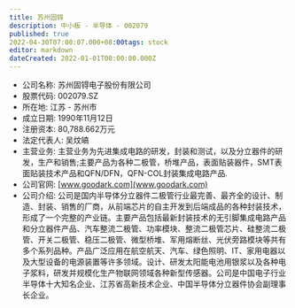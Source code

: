 ```yaml
---
title: 苏州固锝
description: 中小板 - 半导体 - 002079
published: true
2022-04-30T07:00:07.000+08:00tags: stock
editor: markdown
dateCreated: 2022-01-01T00:00:00.000Z
---
```


- 公司名称: 苏州固锝电子股份有限公司
- 股票代码: 002079.SZ
- 所在地: 江苏 - 苏州市
- 成立日期: 1990年11月12日
- 注册资本: 80,788.662万元
- 法定代表人: 吴炆皜
- 主营业务: 主营业务为先进集成电路的研发，封装和测试，以及分立器件的研发，生产和销售;主要产品为各种二极管，桥堆产品，表面贴装器件，SMT表面贴装技术产品和QFN/DFN，QFN-COL封装集成电路产品.
- 公司官网: [www.goodark.com](www.goodark.com)
- 公司介绍: 公司是国内半导体分立器件二极管行业最完善、最齐全的设计、制造、封装、销售的厂商，从前端芯片的自主开发到后端成品的各种封装技术，形成了一个完整的产业链。主要产品包括最新封装技术的无引脚集成电路产品和分立器件产品、汽车整流二极管、功率模块、整流二极管芯片、硅整流二极管、开关二极管、稳压二极管、微型桥堆、军用熔断丝、光伏旁路模块等共有多个系列品种。产品广泛应用在航空航天、汽车、绿色照明、IT、家用电器以及大型设备的电源装置等许多领域。设计、研发太阳能电池用银浆以及各种电子浆料，研发并规模化生产物联网领域各种新型传感器。公司是中国电子行业半导体十大知名企业、江苏省高新技术企业、中国半导体分立器件协会副理事长企业。


